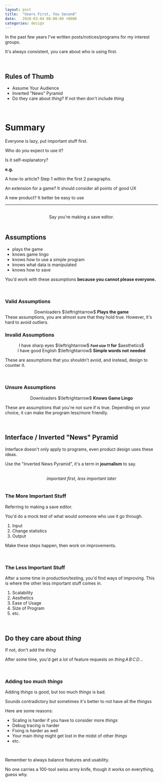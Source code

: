 ```yaml
---
layout: post
title:  "Users First, You Second"
date:   2020-03-04 08:00:00 +0800
categories: design
---
```


In the past few years I've written posts/notices/programs for my interest groups.

It's always consistent, you care about who is using first.

<br>

## Rules of Thumb

- Assume Your Audience
- Inverted "News" Pyramid
- Do they care about $thing$? If not then don't include $thing$

<br>

# Summary

Everyone is lazy, put important stuff first.

Who do you expect to use it?

Is it self-explanatory?

**e.g.**

A how-to article? Step 1 within the first 2 paragraphs.

An extension for a game? It should consider all points of good UX

A new product? It better be easy to use

---
<br>
<center>Say you're making a save editor.</center>
<br>

## Assumptions

- plays the game
- knows game lingo
- knows how to use a simple program
- knows what data is manipulated
- knows how to save

You'd work with these assumptions **because you cannot please everyone.**

<br>

### Valid Assumptions
<center>
Downloaders $\leftrightarrow$ <b>Plays the game</b>
</center>
These assumptions, you are almost sure that they hold true. However, it's hard to avoid outliers.

<br>

### Invalid Assumptions
<center>
I have sharp eyes $\leftrightarrow$ <b><small>Font size 11</small> for</b> $aesthetics$
<br>
I have good English $\leftrightarrow$ <b>Simple words not needed</b>
</center>

These are assumptions that you shouldn't avoid, and instead, design to counter it.

<br>

### Unsure Assumptions
<center>
Downloaders $\leftrightarrow$ <b>Knows Game Lingo</b>
</center>

These are assumptions that you're not sure if is true. Depending on your choice, it can make the program less/more friendly.

<br>

## Interface / Inverted "News" Pyramid

Interface doesn't only apply to programs, even product design uses these ideas.

Use the "Inverted News Pyramid", it's a term in **journalism** to say.

<br>

<center><i>important first, less important later</i></center>

<br>

### The More Important Stuff

Referring to making a save editor.

You'd do a mock test of what would someone who use it go through.

1. Input
2. Change statistics
3. Output

Make these steps happen, then work on improvements.

<br>

### The Less Important Stuff

After a some time in production/testing, you'd find ways of improving. This is where the other less important stuff comes in.

1. Scalability
2. Aesthetics
3. Ease of Usage
4. Size of Program
5. etc.

<br>

## Do they care about $thing$

If not, don't add the $thing$

After some time, you'd get a lot of feature requests on $thing\,A\,B\,C\,D...$

<br>

### Adding too much $things$

Adding $things$ is good, but too much $things$ is bad. 

Sounds contradictory but sometimes it's better to not have all the $things$s

Here are some reasons:

- Scaling is harder if you have to consider more $things$
- Debug tracing is harder
- Fixing is harder as well
- Your main $thing$ might get lost in the midst of other $things$
- etc.

<br>

Remember to always balance features and usability.

No one carries a 100-tool swiss army knife, though it works on everything, guess why.